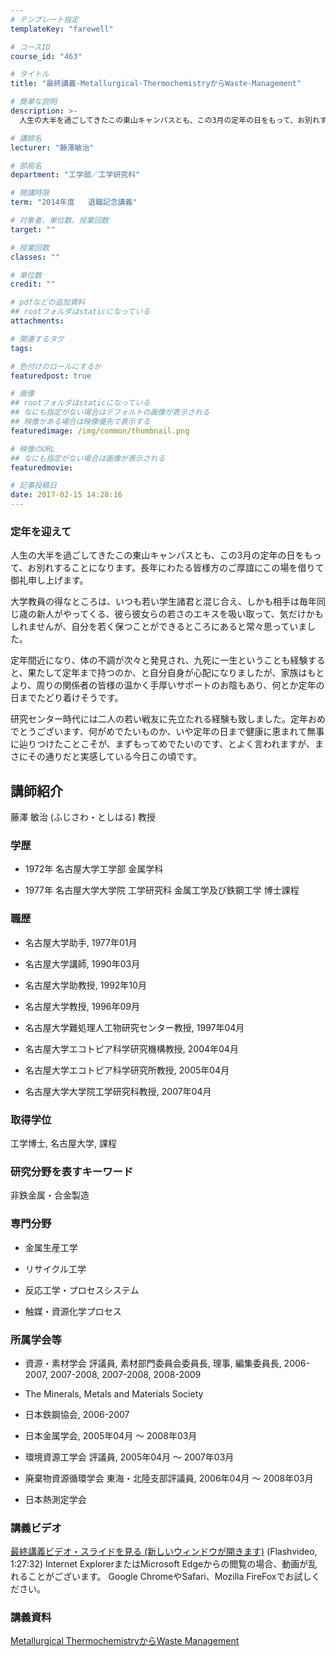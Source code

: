 ```yaml
---
# テンプレート指定
templateKey: "farewell"

# コースID
course_id: "463"

# タイトル
title: "最終講義-Metallurgical-ThermochemistryからWaste-Management"

# 簡単な説明
description: >-
  人生の大半を過ごしてきたこの東山キャンパスとも、この3月の定年の日をもって、お別れすることになります。長年にわたる皆様方のご厚誼にこの場を借りて御礼申し上げます。 大学教員の得なところは、...

# 講師名
lecturer: "藤澤敏治"

# 部局名
department: "工学部／工学研究科"

# 開講時限
term: "2014年度	退職記念講義"

# 対象者、単位数、授業回数
target: ""

# 授業回数
classes: ""

# 単位数
credit: ""

# pdfなどの追加資料
## rootフォルダはstaticになっている
attachments: 

# 関連するタグ
tags:

# 色付けのロールにするか
featuredpost: true

# 画像
## rootフォルダはstaticになっている
## なにも指定がない場合はデフォルトの画像が表示される
## 映像がある場合は映像優先で表示する
featuredimage: /img/common/thumbnail.png

# 映像のURL
## なにも指定がない場合は画像が表示される
featuredmovie: 

# 記事投稿日
date: 2017-02-15 14:28:16
---
```


### 定年を迎えて


人生の大半を過ごしてきたこの東山キャンパスとも、この3月の定年の日をもって、お別れすることになります。長年にわたる皆様方のご厚誼にこの場を借りて御礼申し上げます。

大学教員の得なところは、いつも若い学生諸君と混じ合え、しかも相手は毎年同じ歳の新人がやってくる、彼ら彼女らの若さのエキスを吸い取って、気だけかもしれませんが、自分を若く保つことができるところにあると常々思っていました。

定年間近になり、体の不調が次々と発見され、九死に一生ということも経験すると、果たして定年まで持つのか、と自分自身が心配になりましたが、家族はもとより、周りの関係者の皆様の温かく手厚いサポートのお陰もあり、何とか定年の日までたどり着けそうです。

研究センター時代には二人の若い戦友に先立たれる経験も致しました。定年おめでとうございます、何がめでたいものか、いや定年の日まで健康に恵まれて無事に辿りつけたことこそが、まずもってめでたいのです、とよく言われますが、まさにその通りだと実感している今日この頃です。


## 講師紹介


藤澤 敏治 (ふじさわ・としはる) 教授


### 学歴



* 1972年 名古屋大学工学部 金属学科

* 1977年 名古屋大学大学院 工学研究科 金属工学及び鉄鋼工学 博士課程


### 職歴



* 名古屋大学助手, 1977年01月

* 名古屋大学講師, 1990年03月

* 名古屋大学助教授, 1992年10月

* 名古屋大学教授, 1996年09月

* 名古屋大学難処理人工物研究センター教授, 1997年04月

* 名古屋大学エコトピア科学研究機構教授, 2004年04月

* 名古屋大学エコトピア科学研究所教授, 2005年04月

* 名古屋大学大学院工学研究科教授, 2007年04月


### 取得学位


工学博士, 名古屋大学, 課程


### 研究分野を表すキーワード


非鉄金属・合金製造


### 専門分野



* 金属生産工学

* リサイクル工学

* 反応工学・プロセスシステム

* 触媒・資源化学プロセス


### 所属学会等



* 資源・素材学会 評議員, 素材部門委員会委員長, 理事, 編集委員長, 2006-2007, 2007-2008, 2007-2008, 2008-2009

* The Minerals, Metals and Materials Society

* 日本鉄鋼協会, 2006-2007

* 日本金属学会, 2005年04月 ～ 2008年03月

* 環境資源工学会 評議員, 2005年04月 ～ 2007年03月

* 廃棄物資源循環学会 東海・北陸支部評議員, 2006年04月 ～ 2008年03月
* 日本熱測定学会


### 講義ビデオ


[最終講義ビデオ・スライドを見る (新しいウィンドウが開きます)](https://nuvideo.media.nagoya-u.ac.jp/embed/aca15e98507a86ca663505a762288252437c84f0) (Flashvideo, 1:27:32)
Internet ExplorerまたはMicrosoft Edgeからの閲覧の場合、動画が乱れることがございます。
Google ChromeやSafari、Mozilla FireFoxでお試しください。


### 講義資料


[Metallurgical ThermochemistryからWaste Management](/files/463/fujisawa.pdf) 
